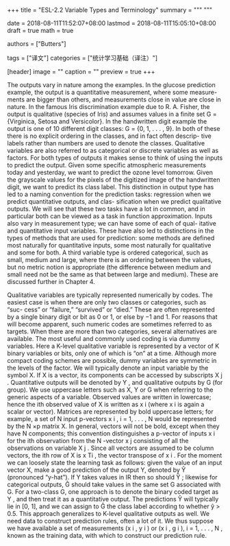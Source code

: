 +++
title = "ESL-2.2 Variable Types and Terminology"
summary = """
"""

date = 2018-08-11T11:52:07+08:00
lastmod = 2018-08-11T15:05:10+08:00
draft = true 
math = true

authors = ["Butters"]

tags = ["译文"]
categories = ["统计学习基础（译注）"]

[header]
image = ""
caption = ""
preview = true
+++

The outputs vary in nature among the examples. In the glucose prediction
example, the output is a quantitative measurement, where some measure-
ments are bigger than others, and measurements close in value are close
in nature. In the famous Iris discrimination example due to R. A. Fisher,
the output is qualitative (species of Iris) and assumes values in a finite set
G = {Virginica, Setosa and Versicolor}. In the handwritten digit example
the output is one of 10 different digit classes: G = {0, 1, . . . , 9}. In both of
these there is no explicit ordering in the classes, and in fact often descrip-
tive labels rather than numbers are used to denote the classes. Qualitative
variables are also referred to as categorical or discrete variables as well as
factors.
For both types of outputs it makes sense to think of using the inputs to
predict the output. Given some specific atmospheric measurements today
and yesterday, we want to predict the ozone level tomorrow. Given the
grayscale values for the pixels of the digitized image of the handwritten
digit, we want to predict its class label.
This distinction in output type has led to a naming convention for the
prediction tasks: regression when we predict quantitative outputs, and clas-
sification when we predict qualitative outputs. We will see that these two
tasks have a lot in common, and in particular both can be viewed as a task
in function approximation.
Inputs also vary in measurement type; we can have some of each of qual-
itative and quantitative input variables. These have also led to distinctions
in the types of methods that are used for prediction: some methods are
defined most naturally for quantitative inputs, some most naturally for
qualitative and some for both.
A third variable type is ordered categorical, such as small, medium and
large, where there is an ordering between the values, but no metric notion
is appropriate (the difference between medium and small need not be the
same as that between large and medium). These are discussed further in
Chapter 4.

Qualitative variables are typically represented numerically by codes. The
easiest case is when there are only two classes or categories, such as “suc-
cess” or “failure,” “survived” or “died.” These are often represented by a
single binary digit or bit as 0 or 1, or else by −1 and 1. For reasons that will
become apparent, such numeric codes are sometimes referred to as targets.
When there are more than two categories, several alternatives are available.
The most useful and commonly used coding is via dummy variables. Here a
K-level qualitative variable is represented by a vector of K binary variables
or bits, only one of which is “on” at a time. Although more compact coding
schemes are possible, dummy variables are symmetric in the levels of the
factor.
We will typically denote an input variable by the symbol X. If X is
a vector, its components can be accessed by subscripts X j . Quantitative
outputs will be denoted by Y , and qualitative outputs by G (for group).
We use uppercase letters such as X, Y or G when referring to the generic
aspects of a variable. Observed values are written in lowercase; hence the
ith observed value of X is written as x i (where x i is again a scalar or
vector). Matrices are represented by bold uppercase letters; for example, a
set of N input p-vectors x i , i = 1, . . . , N would be represented by the N ×p
matrix X. In general, vectors will not be bold, except when they have N
components; this convention distinguishes a p-vector of inputs x i for the
ith observation from the N -vector x j consisting of all the observations on
variable X j . Since all vectors are assumed to be column vectors, the ith
row of X is x Ti , the vector transpose of x i .
For the moment we can loosely state the learning task as follows: given
the value of an input vector X, make a good prediction of the output Y,
denoted by Ŷ (pronounced “y-hat”). If Y takes values in IR then so should
Ŷ ; likewise for categorical outputs, Ĝ should take values in the same set G
associated with G.
For a two-class G, one approach is to denote the binary coded target
as Y , and then treat it as a quantitative output. The predictions Ŷ will
typically lie in [0, 1], and we can assign to Ĝ the class label according to
whether ŷ > 0.5. This approach generalizes to K-level qualitative outputs
as well.
We need data to construct prediction rules, often a lot of it. We thus
suppose we have available a set of measurements (x i , y i ) or (x i , g i ), i =
1, . . . , N , known as the training data, with which to construct our prediction
rule.
